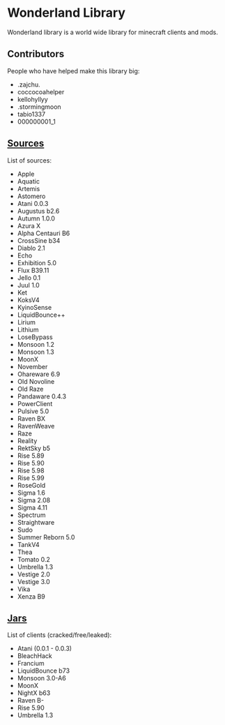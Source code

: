 # Wonderland Library
Wonderland library is a world wide library for minecraft clients and mods.

## Contributors
People who have helped make this library big:
- .zajchu.
- coccocoahelper
- kellohyllyy
- .stormingmoon
- tabio1337
- 000000001_1

## [Sources](https://github.com/MarkGG8181/WonderlandLibrary/tree/main/sources)
List of sources:
- Apple
- Aquatic
- Artemis
- Astomero
- Atani 0.0.3
- Augustus b2.6
- Autumn 1.0.0
- Azura X
- Alpha Centauri B6
- CrossSine b34
- Diablo 2.1
- Echo
- Exhibition 5.0
- Flux B39.11
- Jello 0.1
- Juul 1.0
- Ket
- KoksV4
- KyinoSense
- LiquidBounce++
- Lirium
- Lithium
- LoseBypass
- Monsoon 1.2
- Monsoon 1.3
- MoonX
- November
- Ohareware 6.9
- Old Novoline
- Old Raze
- Pandaware 0.4.3
- PowerClient
- Pulsive 5.0
- Raven BX
- RavenWeave
- Raze
- Reality
- RektSky b5
- Rise 5.89
- Rise 5.90
- Rise 5.98
- Rise 5.99
- RoseGold
- Sigma 1.6
- Sigma 2.08
- Sigma 4.11
- Spectrum
- Straightware
- Sudo
- Summer Reborn 5.0
- TankV4
- Thea
- Tomato 0.2
- Umbrella 1.3
- Vestige 2.0
- Vestige 3.0
- Vika
- Xenza B9

## [Jars](https://github.com/MarkGG8181/WonderlandLibrary/tree/main/jars)
List of clients (cracked/free/leaked):
- Atani (0.0.1 - 0.0.3)
- BleachHack
- Francium
- LiquidBounce b73
- Monsoon 3.0-A6
- MoonX
- NightX b63
- Raven B-
- Rise 5.90
- Umbrella 1.3
